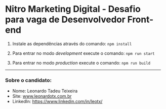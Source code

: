 # Nitro Marketing Digital - Desafio para vaga de Desenvolvedor Front-end 

1. Instale as dependências através do comando:
`npm install`

2. Para entrar no modo _development_ execute o comando:
`npm run start`

3. Para entrar no modo _production_ execute o comando:
`npm run build`

---
### Sobre o candidato:

- Nome: Leonardo Tadeu Teixeira
- Site: www.leonardotx.com.br
- LinkedIn: https://www.linkedin.com/in/leotx/
